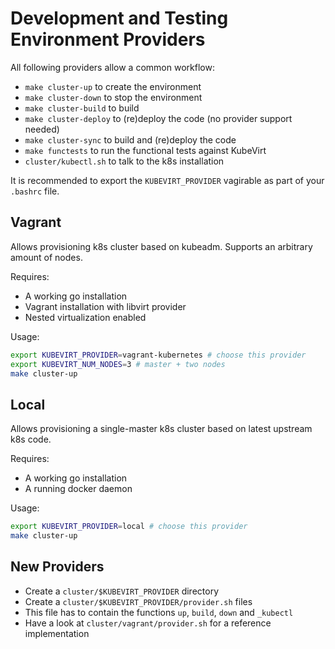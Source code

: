 # Development and Testing Environment Providers

All following providers allow a common workflow:

 * `make cluster-up` to create the environment
 * `make cluster-down` to stop the environment
 * `make cluster-build` to build
 * `make cluster-deploy` to (re)deploy the code (no provider support needed)
 * `make cluster-sync` to build and (re)deploy the code
 * `make functests` to run the functional tests against KubeVirt
 * `cluster/kubectl.sh` to talk to the k8s installation

It is recommended to export the `KUBEVIRT_PROVIDER` vagirable as part of your `.bashrc`
file.
## Vagrant

Allows provisioning k8s cluster based on kubeadm. Supports an arbitrary amount
of nodes.

Requires:
 * A working go installation
 * Vagrant installation with libvirt provider
 * Nested virtualization enabled

Usage:

```bash
export KUBEVIRT_PROVIDER=vagrant-kubernetes # choose this provider
export KUBEVIRT_NUM_NODES=3 # master + two nodes
make cluster-up
```

## Local

Allows provisioning a single-master k8s cluster based on latest upstream k8s
code.

Requires:
 * A working go installation
 * A running docker daemon

Usage:

```bash
export KUBEVIRT_PROVIDER=local # choose this provider
make cluster-up
```

## New Providers

 * Create a `cluster/$KUBEVIRT_PROVIDER` directory
 * Create a `cluster/$KUBEVIRT_PROVIDER/provider.sh` files
 * This file has to contain the functions `up`, `build`, `down` and `_kubectl`
 * Have a look at `cluster/vagrant/provider.sh` for a reference implementation
